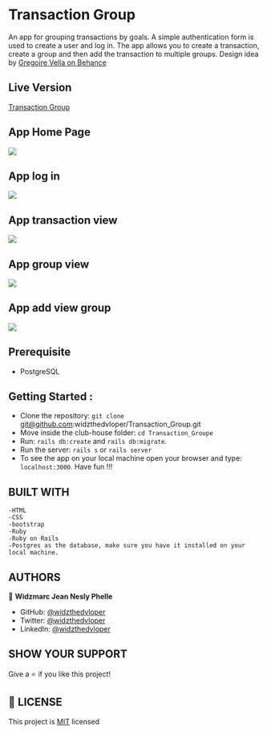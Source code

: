 # Transaction Group
An app for grouping transactions by goals. A simple authentication form is used to create a user and log in. The app allows you to create a transaction, create a group and then add the transaction to multiple groups. Design idea by [Gregoire Vella on Behance](https://www.behance.net/gallery/19759151/Snapscan-iOs-design-and-branding)

## Live Version
[Transaction Group](https://tranquil-springs-52360.herokuapp.com/)

## App Home Page
![](app/assets/images/profil.png)
## App log in
![](app/assets/images/log_in.png)
## App transaction view
![](app/assets/images/transaction.png)
## App group view
![](app/assets/images/group.png)
## App add view group
![](app/assets/images/addtogroup.png)

## Prerequisite
- PostgreSQL

## Getting Started :
- Clone the repository: `git clone` git@github.com:widzthedvloper/Transaction_Group.git
- Move inside the club-house folder: `cd Transaction_Groupe`
- Run: `rails db:create` and `rails db:migrate`.
- Run the server: `rails s` or `rails server`
- To see the app on your local machine open your browser and type: `localhost:3000`. Have fun !!!


## BUILT WITH

    -HTML
    -CSS
    -bootstrap
    -Ruby
    -Ruby on Rails
    -Postgres as the database, make sure you have it installed on your local machine.


##  AUTHORS

👤 **Widzmarc Jean Nesly Phelle**

- GitHub: [@widzthedvloper](https://github.com/widzthedvloper)
- Twitter: [@widzthedvloper](https://twitter.com/widzthedvloper)
- LinkedIn: [@widzthedvloper](https://www.linkedin.com/in/widzmarc-jean-nesly-phelle-252a26129/)

## SHOW YOUR SUPPORT
Give a :star: if you like this project!

## 📝 LICENSE
This project is [MIT](/LICENSE) licensed
